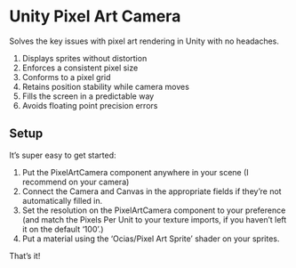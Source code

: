 Unity Pixel Art Camera
======================
Solves the key issues with pixel art rendering in Unity with no headaches.
1. Displays sprites without distortion
2. Enforces a consistent pixel size
3. Conforms to a pixel grid
4. Retains position stability while camera moves
5. Fills the screen in a predictable way
6. Avoids floating point precision errors

Setup
-----
It’s super easy to get started:

1. Put the PixelArtCamera component anywhere in your scene (I recommend on your camera)
2. Connect the Camera and Canvas in the appropriate fields if they’re not automatically filled in.
3. Set the resolution on the PixelArtCamera component to your preference (and match the Pixels Per Unit to your texture imports, if you haven’t left it on the default ‘100’.)
4. Put a material using the ‘Ocias/Pixel Art Sprite’ shader on your sprites.

That’s it!